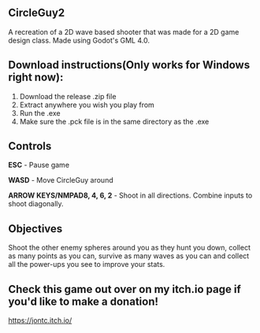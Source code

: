 ## CircleGuy2

A recreation of a 2D wave based shooter that was made for a 2D game design class. Made using Godot's GML 4.0.
## Download instructions(Only works for Windows right now):

1. Download the release .zip file
2. Extract anywhere you wish you play from
3. Run the .exe
4. Make sure the .pck file is in the same directory as the .exe

## Controls
**ESC** - Pause game  

**WASD** - Move CircleGuy around  

**ARROW KEYS/NMPAD8, 4, 6, 2** - Shoot in all directions. Combine inputs to shoot diagonally.

## Objectives
Shoot the other enemy spheres around you as they hunt you down, collect as many points as you can, survive as many waves as you can and collect
all the power-ups you see to improve your stats.

## Check this game out over on my itch.io page if you'd like to make a donation!
https://jontc.itch.io/

